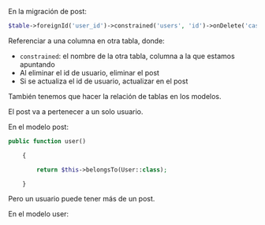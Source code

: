En la migración de post:
```php
$table->foreignId('user_id')->constrained('users', 'id')->onDelete('cascade')->onUpdate('cascade');
```
Referenciar a una columna en otra tabla, donde:
- `constrained`: el nombre de la otra tabla, columna a la que estamos apuntando
- Al eliminar el id de usuario, eliminar el post
- Si se actualiza el id de usuario, actualizar en el post

También tenemos que hacer la relación de tablas en los modelos.

El post va a pertenecer a un solo usuario.

En el modelo post:
```php
public function user()

    {

        return $this->belongsTo(User::class);

    }
```

Pero un usuario puede tener más de un post.

En el modelo user:
```php

```